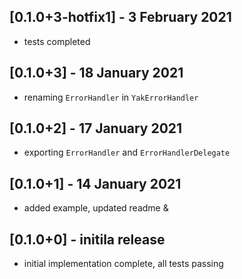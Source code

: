 ## [0.1.0+3-hotfix1] - 3 February 2021

* tests completed

## [0.1.0+3] - 18 January 2021

* renaming `ErrorHandler` in `YakErrorHandler`

## [0.1.0+2] - 17 January 2021

* exporting `ErrorHandler` and `ErrorHandlerDelegate`

## [0.1.0+1] - 14 January 2021

* added example, updated readme &

## [0.1.0+0] - initila release

* initial implementation complete, all tests passing